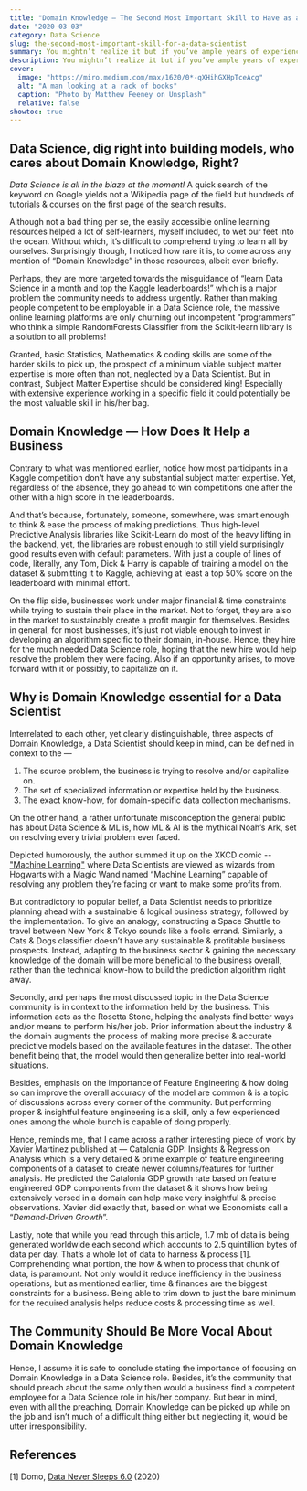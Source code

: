 ```yaml
---
title: "Domain Knowledge — The Second Most Important Skill to Have as a Data Scientist"
date: "2020-03-03"
category: Data Science
slug: the-second-most-important-skill-for-a-data-scientist
summary: You mightn’t realize it but if you’ve ample years of experience in a very specific domain of expertise, you might be eligible to be part of a Data Science team.
description: You mightn’t realize it but if you’ve ample years of experience in a very specific domain of expertise, you might be eligible to be part of a Data Science team.
cover:
  image: "https://miro.medium.com/max/1620/0*-qXHihGXHpTceAcg"
  alt: "A man looking at a rack of books"
  caption: "Photo by Matthew Feeney on Unsplash"
  relative: false
showtoc: true
---
```


## Data Science, dig right into building models, who cares about Domain Knowledge, Right?

*Data Science is all in the blaze at the moment!* A quick search of the keyword on Google yields not a Wikipedia page of the field but hundreds of tutorials & courses on the first page of the search results.

Although not a bad thing per se, the easily accessible online learning resources helped a lot of self-learners, myself included, to wet our feet into the ocean. Without which, it’s difficult to comprehend trying to learn all by ourselves. Surprisingly though, I noticed how rare it is, to come across any mention of “Domain Knowledge” in those resources, albeit even briefly.

Perhaps, they are more targeted towards the misguidance of “learn Data Science in a month and top the Kaggle leaderboards!” which is a major problem the community needs to address urgently. Rather than making people competent to be employable in a Data Science role, the massive online learning platforms are only churning out incompetent “programmers” who think a simple RandomForests Classifier from the Scikit-learn library is a solution to all problems!

Granted, basic Statistics, Mathematics & coding skills are some of the harder skills to pick up, the prospect of a minimum viable subject matter expertise is more often than not, neglected by a Data Scientist. But in contrast, Subject Matter Expertise should be considered king! Especially with extensive experience working in a specific field it could potentially be the most valuable skill in his/her bag.

## Domain Knowledge — How Does It Help a Business

Contrary to what was mentioned earlier, notice how most participants in a Kaggle competition don’t have any substantial subject matter expertise. Yet, regardless of the absence, they go ahead to win competitions one after the other with a high score in the leaderboards.

And that’s because, fortunately, someone, somewhere, was smart enough to think & ease the process of making predictions. Thus high-level Predictive Analysis libraries like Scikit-Learn do most of the heavy lifting in the backend, yet, the libraries are robust enough to still yield surprisingly good results even with default parameters. With just a couple of lines of code, literally, any Tom, Dick & Harry is capable of training a model on the dataset & submitting it to Kaggle, achieving at least a top 50% score on the leaderboard with minimal effort.

On the flip side, businesses work under major financial & time constraints while trying to sustain their place in the market. Not to forget, they are also in the market to sustainably create a profit margin for themselves. Besides in general, for most businesses, it’s just not viable enough to invest in developing an algorithm specific to their domain, in-house. Hence, they hire for the much needed Data Science role, hoping that the new hire would help resolve the problem they were facing. Also if an opportunity arises, to move forward with it or possibly, to capitalize on it.

## Why is Domain Knowledge essential for a Data Scientist

Interrelated to each other, yet clearly distinguishable, three aspects of Domain Knowledge, a Data Scientist should keep in mind, can be defined in context to the —

1. The source problem, the business is trying to resolve and/or capitalize on.
2. The set of specialized information or expertise held by the business.
3. The exact know-how, for domain-specific data collection mechanisms.

On the other hand, a rather unfortunate misconception the general public has about Data Science & ML is, how ML & AI is the mythical Noah’s Ark, set on resolving every trivial problem ever faced.

Depicted humorously, the author summed it up on the XKCD comic -- ["Machine Learning"](https://imgs.xkcd.com/comics/machine_learning.png) where Data Scientists are viewed as wizards from Hogwarts with a Magic Wand named “Machine Learning” capable of resolving any problem they’re facing or want to make some profits from.

But contradictory to popular belief, a Data Scientist needs to prioritize planning ahead with a sustainable & logical business strategy, followed by the implementation. To give an analogy, constructing a Space Shuttle to travel between New York & Tokyo sounds like a fool’s errand. Similarly, a Cats & Dogs classifier doesn’t have any sustainable & profitable business prospects. Instead, adapting to the business sector & gaining the necessary knowledge of the domain will be more beneficial to the business overall, rather than the technical know-how to build the prediction algorithm right away.

Secondly, and perhaps the most discussed topic in the Data Science community is in context to the information held by the business. This information acts as the Rosetta Stone, helping the analysts find better ways and/or means to perform his/her job. Prior information about the industry & the domain augments the process of making more precise & accurate predictive models based on the available features in the dataset. The other benefit being that, the model would then generalize better into real-world situations.

Besides, emphasis on the importance of Feature Engineering & how doing so can improve the overall accuracy of the model are common & is a topic of discussions across every corner of the community. But performing proper & insightful feature engineering is a skill, only a few experienced ones among the whole bunch is capable of doing properly.

Hence, reminds me, that I came across a rather interesting piece of work by Xavier Martinez published at — Catalonia GDP: Insights & Regression Analysis which is a very detailed & prime example of feature engineering components of a dataset to create newer columns/features for further analysis. He predicted the Catalonia GDP growth rate based on feature engineered GDP components from the dataset & it shows how being extensively versed in a domain can help make very insightful & precise observations. Xavier did exactly that, based on what we Economists call a “*Demand-Driven Growth*”.

Lastly, note that while you read through this article, 1.7 mb of data is being generated worldwide each second which accounts to 2.5 quintillion bytes of data per day. That’s a whole lot of data to harness & process [1]. Comprehending what portion, the how & when to process that chunk of data, is paramount. Not only would it reduce inefficiency in the business operations, but as mentioned earlier, time & finances are the biggest constraints for a business. Being able to trim down to just the bare minimum for the required analysis helps reduce costs & processing time as well.

## The Community Should Be More Vocal About Domain Knowledge

Hence, I assume it is safe to conclude stating the importance of focusing on Domain Knowledge in a Data Science role. Besides, it’s the community that should preach about the same only then would a business find a competent employee for a Data Science role in his/her company. But bear in mind, even with all the preaching, Domain Knowledge can be picked up while on the job and isn’t much of a difficult thing either but neglecting it, would be utter irresponsibility.

## References

[1] Domo, [Data Never Sleeps 6.0](https://www.domo.com/learn/data-never-sleeps-6) (2020)
